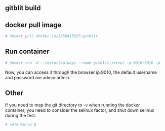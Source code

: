 ## gitblit build


## docker pull image

```bash
# docker pull docker.io/2859413527/gitblit
```

## Run container

```bash
# docker run -d --restart=always --name gitblit-server -p 9010:9010 -p 29418:29418 -v /git:/git docker.io/2859413527/gitblit
```
Now, you can access it through the browser ip:9010, the default username and password are admin:admin

## Other

If you need to map the git directory to -v when running the docker container, you need to consider the selinux factor, and shut down selinux during the test.

```bash
# setenforce 0
```



